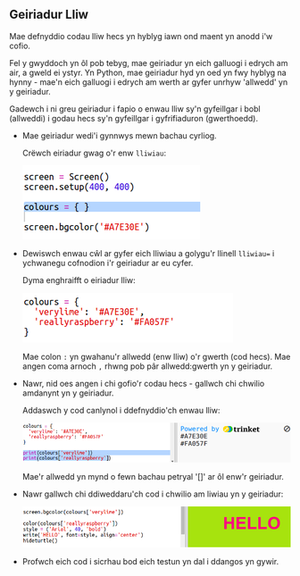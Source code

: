 ## Geiriadur Lliw

Mae defnyddio codau lliw hecs yn hyblyg iawn ond maent yn anodd i'w cofio.

Fel y gwyddoch yn ôl pob tebyg, mae geiriadur yn eich galluogi i edrych am air, a gweld ei ystyr. Yn Python, mae geiriadur hyd yn oed yn fwy hyblyg na hynny - mae'n eich galluogi i edrych am werth ar gyfer unrhyw 'allwedd' yn y geiriadur.

Gadewch i ni greu geiriadur i fapio o enwau lliw sy'n gyfeillgar i bobl (allweddi) i godau hecs sy'n gyfeillgar i gyfrifiaduron (gwerthoedd).

+ Mae geiriadur wedi'i gynnwys mewn bachau cyrliog.
    
    Crëwch eiriadur gwag o'r enw `lliwiau`:
    
    ![sgrinlun](images/colourful-dict.png)

+ Dewiswch enwau cŵl ar gyfer eich lliwiau a golygu'r llinell `lliwiau=` i ychwanegu cofnodion i'r geiriadur ar eu cyfer.
    
    Dyma enghraifft o eiriadur lliw:
    
    ![sgrinlun](images/colourful-colours.png)
    
    Mae colon `:` yn gwahanu'r allwedd (enw lliw) o'r gwerth (cod hecs). Mae angen coma arnoch `,` rhwng pob pâr allwedd:gwerth yn y geiriadur.

+ Nawr, nid oes angen i chi gofio'r codau hecs - gallwch chi chwilio amdanynt yn y geiriadur.
    
    Addaswch y cod canlynol i ddefnyddio'ch enwau lliw:
    
    ![sgrinlun](images/colourful-entries.png)
    
    Mae'r allwedd yn mynd o fewn bachau petryal '[]' ar ôl enw'r geiriadur.

+ Nawr gallwch chi ddiweddaru'ch cod i chwilio am liwiau yn y geiriadur:
    
    ![sgrinlun](images/colourful-use.png)

+ Profwch eich cod i sicrhau bod eich testun yn dal i ddangos yn gywir.